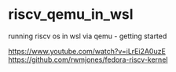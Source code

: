 # riscv_qemu_in_wsl
running riscv os in wsl via qemu - getting started



https://www.youtube.com/watch?v=iLrEi2A0uzE  
https://github.com/rwmjones/fedora-riscv-kernel
